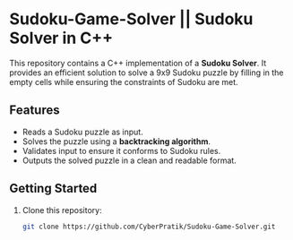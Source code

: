 # Sudoku-Game-Solver || Sudoku Solver in C++  

This repository contains a C++ implementation of a **Sudoku Solver**. It provides an efficient solution to solve a 9x9 Sudoku puzzle by filling in the empty cells while ensuring the constraints of Sudoku are met.  

## Features  
- Reads a Sudoku puzzle as input.  
- Solves the puzzle using a **backtracking algorithm**.  
- Validates input to ensure it conforms to Sudoku rules.  
- Outputs the solved puzzle in a clean and readable format.  

## Getting Started  
1. Clone this repository:  
   ```bash
   git clone https://github.com/CyberPratik/Sudoku-Game-Solver.git
